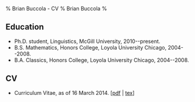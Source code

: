 % Brian Buccola - CV
% Brian Buccola
%

Education
---------

- Ph.D. student, Linguistics, McGill University, 2010--present.
- B.S. Mathematics, Honors College, Loyola University Chicago, 2004--2008.
- B.A. Classics, Honors College, Loyola University Chicago, 2004--2008.

CV
---

- Curriculum Vitae, as of 16 March 2014. [[pdf][cv-pdf] | [tex][cv-tex]]

[cv-pdf]:
    files/buccola-cv.pdf
    "Brian's CV"
[cv-tex]:
    https://github.com/brianbuccola/cv/raw/master/buccola-cv.tex
    "Brian's CV (source)"
